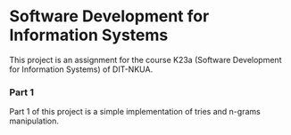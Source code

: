 # Software Development for Information Systems

This project is an assignment for the course Κ23a (Software Development for Information Systems) of DIT-NKUA.

### Part 1

Part 1 of this project is a simple implementation of tries and n-grams manipulation.
